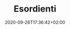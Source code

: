 ---
title: "Esordienti"
date: 2020-09-26T17:36:42+02:00
foto: ""
giocatori:
- giocatori/chiogna-michelangelo/_index.md
- giocatori/chiste-matteo/_index.md
- giocatori/franceschi-christian/_index.md
- giocatori/franco-nicola/_index.md
- giocatori/fronchetti-marco/_index.md
- giocatori/gilli-alessio/_index.md
- giocatori/massetti-giulio/_index.md
- giocatori/noto-filippo/_index.md
- giocatori/postinghel-andrea/_index.md
- giocatori/riyahi-samir/_index.md
- giocatori/donadoni-andrea/_index.md
- giocatori/debortoli-federico/_index.md
- giocatori/dolzani-gabriele/_index.md
allenatori: []
categorie: esordienti
stagioni: 2018-2019
---